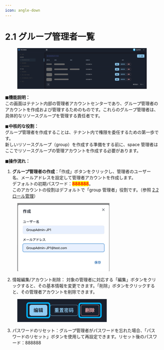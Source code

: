 ```yaml
---
icon: angle-down
---
```


# 2.1 グループ管理者一覧

<figure><img src="../../.gitbook/assets/群组管理员列表.png" alt=""><figcaption></figcaption></figure>

**◼︎機能説明：**\
この画面はテナント内部の管理者アカウントセンターであり、グループ管理者のアカウントを作成および管理するためのものです。これらのグループ管理者は、具体的なリソースグループを管理する責任者です。



◼︎**中核的な役割：**\
グループ管理者を作成することは、テナント内で権限を委任するための第一歩です。\
新しいリソースグループ（group）を作成する準備をする前に、space 管理者はここでリソースグループの管理アカウントを作成する必要があります。



**◼︎操作流れ：**

1. **グループ管理者の作成**：「作成」ボタンをクリックし、管理者のユーザー名、メールアドレスを設定して管理者アカウントを作成します。\
   デフォルトの初期パスワード：<mark style="color:red;">**888888**</mark>。\
   このアカウントの役割はデフォルトで「group 管理者」役割です。（参照 [2.2 ロール管理](../../spmanjgaido/2.-chao-guan-quan-xian-guan-li/2.2-jue-se-guan-li.md)）

<div align="left"><figure><img src="../../.gitbook/assets/image.png" alt="" width="302"><figcaption></figcaption></figure></div>



2. 情報編集/アカウント削除： 対象の管理者に対応する「編集」ボタンをクリックすると、その基本情報を変更できます。「削除」ボタンをクリックすると、その管理者アカウントを削除できます。

<div align="left"><figure><img src="../../.gitbook/assets/编辑删除群组管理员.png" alt="" width="293"><figcaption></figcaption></figure></div>



3. パスワードのリセット：グループ管理者がパスワードを忘れた場合、「パスワードのリセット」ボタンを使用して再設定できます。リセット後のパスワード：888888

<div align="left"><figure><img src="../../.gitbook/assets/重置密码.png" alt="" width="375"><figcaption></figcaption></figure></div>
